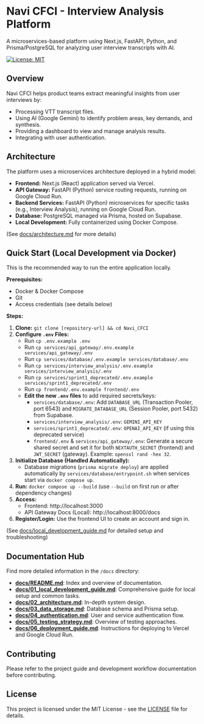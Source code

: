 # Navi CFCI - Interview Analysis Platform

A microservices-based platform using Next.js, FastAPI, Python, and Prisma/PostgreSQL for analyzing user interview transcripts with AI.

[![License: MIT](https://img.shields.io/badge/License-MIT-yellow.svg)](https://opensource.org/licenses/MIT)

## Overview

Navi CFCI helps product teams extract meaningful insights from user interviews by:

*   Processing VTT transcript files.
*   Using AI (Google Gemini) to identify problem areas, key demands, and synthesis.
*   Providing a dashboard to view and manage analysis results.
*   Integrating with user authentication.

## Architecture

The platform uses a microservices architecture deployed in a hybrid model:

*   **Frontend:** Next.js (React) application served via Vercel.
*   **API Gateway:** FastAPI (Python) service routing requests, running on Google Cloud Run.
*   **Backend Services:** FastAPI (Python) microservices for specific tasks (e.g., Interview Analysis), running on Google Cloud Run.
*   **Database:** PostgreSQL managed via Prisma, hosted on Supabase.
*   **Local Development:** Fully containerized using Docker Compose.

(See [docs/architecture.md](docs/02_architecture.md) for more details)

## Quick Start (Local Development via Docker)

This is the recommended way to run the entire application locally.

**Prerequisites:**

*   Docker & Docker Compose
*   Git
*   Access credentials (see details below)

**Steps:**

1.  **Clone:** `git clone [repository-url] && cd Navi_CFCI`
2.  **Configure `.env` Files:**
    *   Run `cp .env.example .env`
    *   Run `cp services/api_gateway/.env.example services/api_gateway/.env`
    *   Run `cp services/database/.env.example services/database/.env`
    *   Run `cp services/interview_analysis/.env.example services/interview_analysis/.env`
    *   Run `cp services/sprint1_deprecated/.env.example services/sprint1_deprecated/.env`
    *   Run `cp frontend/.env.example frontend/.env`
    *   **Edit the new `.env` files** to add required secrets/keys:
        *   `services/database/.env`: Add `DATABASE_URL` (Transaction Pooler, port 6543) and `MIGRATE_DATABASE_URL` (Session Pooler, port 5432) from Supabase.
        *   `services/interview_analysis/.env`: `GEMINI_API_KEY`
        *   `services/sprint1_deprecated/.env`: `OPENAI_API_KEY` (if using this deprecated service)
        *   `frontend/.env` & `services/api_gateway/.env`: Generate a secure shared secret and set it for both `NEXTAUTH_SECRET` (frontend) and `JWT_SECRET` (gateway). Example: `openssl rand -hex 32`.
3.  **Initialize Database (Handled Automatically):**
    *   Database migrations (`prisma migrate deploy`) are applied automatically by `services/database/entrypoint.sh` when services start via `docker compose up`.
4.  **Run:** `docker compose up --build` (use `--build` on first run or after dependency changes)
5.  **Access:**
    *   Frontend: http://localhost:3000
    *   API Gateway Docs (Local): http://localhost:8000/docs
6.  **Register/Login:** Use the frontend UI to create an account and sign in.

(See [docs/local_development_guide.md](docs/local_development_guide.md) for detailed setup and troubleshooting)

## Documentation Hub

Find more detailed information in the `/docs` directory:

*   [**docs/README.md**](docs/README.md): Index and overview of documentation.
*   [**docs/01_local_development_guide.md**](docs/01_local_development_guide.md): Comprehensive guide for local setup and common tasks.
*   [**docs/02_architecture.md**](docs/02_architecture.md): In-depth system design.
*   [**docs/03_data_storage.md**](docs/03_data_storage.md): Database schema and Prisma setup.
*   [**docs/04_authentication.md**](docs/04_authentication.md): User and service authentication flow.
*   [**docs/05_testing_strategy.md**](docs/05_testing_strategy.md): Overview of testing approaches.
*   [**docs/06_deployment_guide.md**](docs/06_deployment_guide.md): Instructions for deploying to Vercel and Google Cloud Run.

## Contributing

Please refer to the project guide and development workflow documentation before contributing.

## License

This project is licensed under the MIT License - see the [LICENSE](LICENSE) file for details.